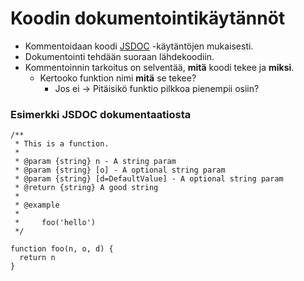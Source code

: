 # Koodin dokumentointikäytännöt

* Kommentoidaan koodi [JSDOC](https://jsdoc.app/) -käytäntöjen mukaisesti.
* Dokumentointi tehdään suoraan lähdekoodiin.
* Kommentoinnin tarkoitus on selventää, **mitä** koodi tekee ja **miksi**.
  * Kertooko funktion nimi **mitä** se tekee?
    * Jos ei -> Pitäisikö funktio pilkkoa pienempii osiin?

### Esimerkki JSDOC dokumentaatiosta

```
/**
 * This is a function.
 *
 * @param {string} n - A string param
 * @param {string} [o] - A optional string param
 * @param {string} [d=DefaultValue] - A optional string param
 * @return {string} A good string
 *
 * @example
 *
 *     foo('hello')
 */

function foo(n, o, d) {
  return n
}
```